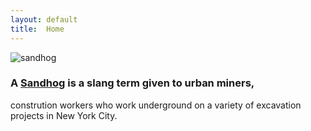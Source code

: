 ```yaml
---
layout: default
title:  Home
---
```

![sandhog](http://99percentinvisible.org/app/uploads/2015/03/sandhogs-1.jpg)

### A [Sandhog](https://en.wikipedia.org/wiki/Sandhog) is a slang term given to urban miners,
constrution workers who work underground on a variety of excavation projects in New York City.

